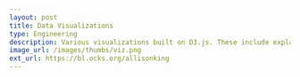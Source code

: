```yaml
---
layout: post
title: Data Visualizations
type: Engineering
description: Various visualizations built on D3.js. These include explanations for how to recreate the interactive graphs with different datasets, as well as experiments in different kinds of graphs.
image_url: /images/thumbs/viz.png
ext_url: https://bl.ocks.org/allisonking
---
```

